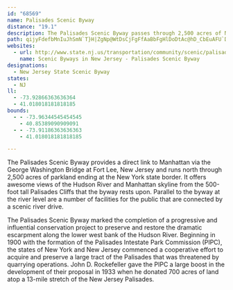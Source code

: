 ```yaml
---
id: "68569"
name: Palisades Scenic Byway
distance: "19.1"
description: The Palisades Scenic Byway passes through 2,500 acres of New Jersey parkland before ending at the New York state border. The Parkway offers views of the Hudson River and Manhattan skyline from the 500-foot tall Palisades Cliffs.
path: qijyFdefbMnIuJhSmN`T}H|ZgNp@WtDsCjFgFfAaBbFgHlDoDtAc@hD_CbEuAFU`Dg@x@KhAOxJc@xIe@|DUh\sGvDDxThDzCD|DTrL?rBx@`Er@vJ~@tHxAfIbBtFjAvVbIxObFbOjEf[lGtAXrDhDlI`AnMrCbIl@~DDpJs@rKKlEWbF?lGl@bE~BrD|CxCbCzErDrElBvIzBjMtBzPlCnLjBtGbAbFxBlFbDxBrBhCrCxFlHrFxFhEbDlFxCpLTdK{AjF}@zM}C|KsBpJPhEjA`Bz@xQnJfOxD`HrDbK|DdGrCrNhHzQlJ|EhBxHxBfMfEnTpM|MdGnPpFvUvHrAhApLrIfL`BhG|@rE|@hGjBpIzFZ\~BzBjDdD|ChEtAvFtGxBvErBrGnDtKbD
websites:
  - url: http://www.state.nj.us/transportation/community/scenic/palisades.shtm
    name: Scenic Byways in New Jersey - Palisades Scenic Byway
designations:
  - New Jersey State Scenic Byway
states:
  - NJ
ll:
  - -73.92866363636364
  - 41.018018181818185
bounds:
  - - -73.96344545454545
    - 40.85389090909091
  - - -73.91186363636363
    - 41.018018181818185

---
```


The Palisades Scenic Byway provides a direct link to Manhattan via the George Washington Bridge at Fort Lee, New Jersey and runs north through 2,500 acres of parkland ending at the New York state border. It offers awesome views of the Hudson River and Manhattan skyline from the 500-foot tall Palisades Cliffs that the byway rests upon. Parallel to the byway at the river level are a number of facilities for the public that are connected by a scenic river drive.

The Palisades Scenic Byway marked the completion of a progressive and influential conservation project to preserve and restore the dramatic escarpment along the lower west bank of the Hudson River. Beginning in 1900 with the formation of the Palisades Intestate Park Commission (PIPC), the states of New York and New Jersey commenced a cooperative effort to acquire and preserve a large tract of the Palisades that was threatened by quarrying operations. John D. Rockefeller gave the PIPC a large boost in the development of their proposal in 1933 when he donated 700 acres of land atop a 13-mile stretch of the New Jersey Palisades.
